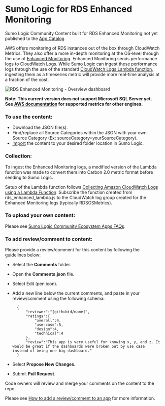 # Sumo Logic for RDS Enhanced Monitoring
Sumo Logic Community Content built for RDS Enhanced Monitoring not yet published to the [App Catalog](https://help.sumologic.com/docs/integrations/).

AWS offers monitoring of RDS instances out of the box through CloudWatch Metrics. They also offer a more in-depth monitoring at the OS-level through the use of [Enhanced Monitoring](https://docs.aws.amazon.com/AmazonRDS/latest/UserGuide/USER_Monitoring.OS.html). Enhanced Monitoring sends performance logs to CloudWatch Logs. While Sumo Logic can ingest these performance logs through the use of the standard [CloudWatch Logs Lambda function](https://help.sumologic.com/docs/send-data/collect-from-other-data-sources/amazon-cloudwatch-logs/collect-with-lambda-function/), ingesting them as a timeseries metric will provide more real-time analysis at a fraction of the cost.

![RDS Enhanced Monitoring - Overview dashboard](https://raw.githubusercontent.com/SumoLogic/sumologic-content/master/Amazon_Web_Services/RDS/Enhanced-Monitoring/Screenshots/RDS-Enhanced-Monitoring-Overview.png)

**Note: This current version does not support Microsoft SQL Server yet. See [AWS documentation](https://docs.aws.amazon.com/AmazonRDS/latest/UserGuide/USER_Monitoring.OS.html) for supported metrics for other engines.**

### To use the content:
- Download the JSON file(s).
- Find/replace all Source Categories within the JSON with your own Source Category (Ex: sourceCategory=yourSourceCategory).
- [Import](https://help.sumologic.com/docs/get-started/library/#import-content) the content to your desired folder location in Sumo Logic.

### Collection:
To ingest the Enhanced Monitoring logs, a modified version of the Lambda function was made to convert them into Carbon 2.0 metric format before sending to Sumo Logic.

Setup of the Lambda function follows [Collecting Amazon CloudWatch Logs using a Lambda Function](https://help.sumologic.com/docs/send-data/collect-from-other-data-sources/amazon-cloudwatch-logs/collect-with-lambda-function/). Subscribe the function created from rds_enhanced_lambda.js to the CloudWatch log group created for the Enhanced Monitoring logs (typically RDSOSMetrics).

### To upload your own content:
Please see [Sumo Logic Community Ecosystem Apps FAQs](https://help.sumologic.com/docs/integrations/community-ecosystem-apps/#faq).

### To add review/comment to content:
Please provide a review/comment for this content by following the guidelines below:

- Select the **Comments** folder.
- Open the **Comments.json** file.
- Select Edit (pen icon).
- Add a new line below the current comments, and paste in your review/comment using the following schema:

        {
            "reviewer":"[githubid/name]",
            "ratings":{
                "overall":4,
                "use-case":5,
                "design":4,
                "technical":4
            },
            "review":"This app is very useful for knowing x, y, and z. It would be great if the dashboards were broken out by use case instead of being one big dashboard."
        }


- Select **Propose New Changes**.
- Submit **Pull Request**.

Code owners will review and merge your comments on the content to the repo.

Please see [How to add a review/comment to an app](https://help.sumologic.com/docs/integrations/community-ecosystem-apps/#how-do-i-add-a-reviewrating-to-an-app) for more information.